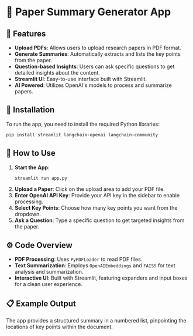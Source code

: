 # 📄 Paper Summary Generator App

## 🌟 Features
- **Upload PDFs**: Allows users to upload research papers in PDF format.
- **Generate Summaries**: Automatically extracts and lists the key points from the paper.
- **Question-based Insights**: Users can ask specific questions to get detailed insights about the content.
- **Streamlit UI**: Easy-to-use interface built with Streamlit.
- **AI Powered**: Utilizes OpenAI's models to process and summarize papers.

## 🔧 Installation
To run the app, you need to install the required Python libraries:
```bash
pip install streamlit langchain-openai langchain-community
```

## 🚀 How to Use
1. **Start the App**:
   ```bash
   streamlit run app.py
   ```
2. **Upload a Paper**: Click on the upload area to add your PDF file.
3. **Enter OpenAI API Key**: Provide your API key in the sidebar to enable processing.
4. **Select Key Points**: Choose how many key points you want from the dropdown.
5. **Ask a Question**: Type a specific question to get targeted insights from the paper.

## ⚙️ Code Overview
- **PDF Processing**: Uses `PyPDFLoader` to read PDF files.
- **Text Summarization**: Employs `OpenAIEmbeddings` and `FAISS` for text analysis and summarization.
- **Interactive UI**: Built with Streamlit, featuring expanders and input boxes for a clean user experience.

## 📋 Example Output
The app provides a structured summary in a numbered list, pinpointing the locations of key points within the document.